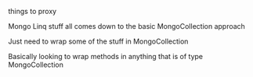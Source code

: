 things to proxy

Mongo Linq stuff all comes down to the basic MongoCollection approach


Just need to wrap some of the stuff in MongoCollection

Basically looking to wrap methods in anything that is of type MongoCollection<BsonDocument>